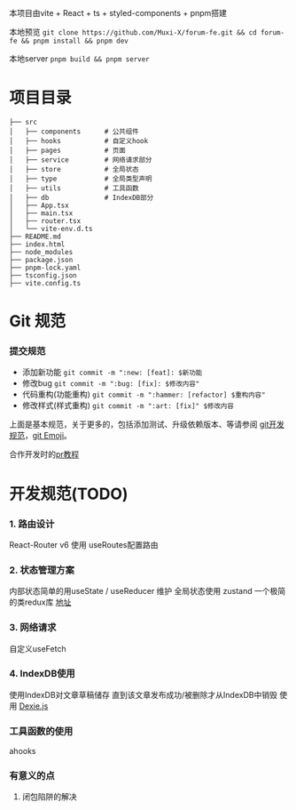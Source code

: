 本项目由vite + React + ts + styled-components + pnpm搭建

本地预览  `git clone https://github.com/Muxi-X/forum-fe.git && cd forum-fe && pnpm install && pnpm dev`

本地server `pnpm build && pnpm server`

# 项目目录
```
├── src
│   ├── components      # 公共组件
│   ├── hooks           # 自定义hook
│   ├── pages           # 页面
│   ├── service         # 网络请求部分
│   ├── store           # 全局状态
│   ├── type            # 全局类型声明
│   ├── utils           # 工具函数
│   ├── db              # IndexDB部分
│   ├── App.tsx         
│   ├── main.tsx
│   ├── router.tsx
│   └── vite-env.d.ts
├── README.md
├── index.html
├── node_modules
├── package.json
├── pnpm-lock.yaml
├── tsconfig.json
├── vite.config.ts
```

# Git 规范

### 提交规范

+ 添加新功能 `git commit -m ":new: [feat]: $新功能`
+ 修改bug `git commit -m ":bug: [fix]: $修改内容"`
+ 代码重构(功能重构) `git commit -m ":hammer: [refactor] $重构内容"`
+ 修改样式(样式重构) `git commit -m ":art: [fix]" $修改内容`
  

上面是基本规范，关于更多的，包括添加测试、升级依赖版本、等请参阅 [git开发规范](https://juejin.cn/post/6844903635533594632)，[git Emoji](https://github.com/liuchengxu/git-commit-emoji-cn)。

合作开发时的[pr教程](https://juejin.cn/post/6949848117072101384)

# 开发规范(TODO)

### 1. 路由设计
React-Router v6 使用 useRoutes配置路由


### 2. 状态管理方案
内部状态简单的用useState / useReducer 维护
全局状态使用 zustand 一个极简的类redux库 [地址](https://github.com/pmndrs/zustand)

### 3. 网络请求
自定义useFetch


### 4. IndexDB使用
使用IndexDB对文章草稿储存 直到该文章发布成功/被删除才从IndexDB中销毁 使用 [Dexie.js](https://dexie.org/)


### 工具函数的使用
ahooks




### 有意义的点
1. 闭包陷阱的解决
